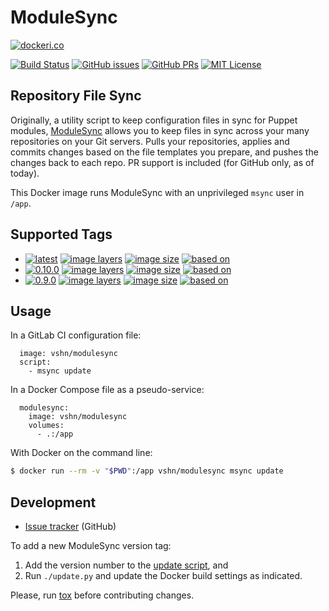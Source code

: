 ModuleSync
==========

[![dockeri.co](http://dockeri.co/image/vshn/modulesync)](https://hub.docker.com/r/vshn/modulesync/)

[![Build Status](https://img.shields.io/travis/vshn/docker-modulesync/master.svg)](https://travis-ci.org/vshn/docker-modulesync
) [![GitHub issues](https://img.shields.io/github/issues-raw/vshn/docker-modulesync.svg)](https://github.com/vshn/docker-modulesync/issues
) [![GitHub PRs](https://img.shields.io/github/issues-pr-raw/vshn/docker-modulesync.svg)](https://github.com/vshn/docker-modulesync/pulls
) [![MIT License](https://img.shields.io/github/license/vshn/docker-modulesync.svg)](https://github.com/vshn/docker-modulesync/blob/master/LICENSE)

Repository File Sync
--------------------

Originally, a utility script to keep configuration files in sync for Puppet modules,
[ModuleSync](https://github.com/voxpupuli/modulesync/) allows you to keep files in
sync across your many repositories on your Git servers. Pulls your repositories,
applies and commits changes based on the file templates you prepare, and pushes the
changes back to each repo. PR support is included (for GitHub only, as of today).

This Docker image runs ModuleSync with an unprivileged `msync` user in `/app`.

Supported Tags
--------------

- [![latest](
  https://img.shields.io/badge/latest-blue.svg?colorA=22313f&colorB=4a637b&logo=docker)](
  https://github.com/vshn/docker-modulesync/blob/master/Dockerfile) [![image layers](
  https://img.shields.io/microbadger/layers/vshn/modulesync/latest.svg)](
  https://microbadger.com/images/vshn/modulesync) [![image size](
  https://img.shields.io/microbadger/image-size/vshn/modulesync/latest.svg)](
  https://microbadger.com/images/vshn/modulesync) [![based on](
  https://img.shields.io/badge/Git-master-grey.svg?colorA=5a5b5c&colorB=9a9b9c&logo=github)](
  https://github.com/voxpupuli/modulesync)
- [![0.10.0](
  https://img.shields.io/badge/0.10.0-blue.svg?colorA=22313f&colorB=4a637b&logo=docker)](
  https://github.com/vshn/docker-modulesync/blob/master/0.10.0/Dockerfile) [![image layers](
  https://img.shields.io/microbadger/layers/vshn/modulesync/0.10.0.svg)](
  https://microbadger.com/images/vshn/modulesync) [![image size](
  https://img.shields.io/microbadger/image-size/vshn/modulesync/0.10.0.svg)](
  https://microbadger.com/images/vshn/modulesync) [![based on](
  https://img.shields.io/badge/Gem-0.10.0-red.svg?colorA=ff919f&colorB=9a9b9c&logo=ruby)](
  https://rubygems.org/gems/modulesync/versions/0.10.0)
- [![0.9.0](
  https://img.shields.io/badge/0.9.0-blue.svg?colorA=22313f&colorB=4a637b&logo=docker)](
  https://github.com/vshn/docker-modulesync/blob/master/0.9.0/Dockerfile) [![image layers](
  https://img.shields.io/microbadger/layers/vshn/modulesync/0.9.0.svg)](
  https://microbadger.com/images/vshn/modulesync) [![image size](
  https://img.shields.io/microbadger/image-size/vshn/modulesync/0.9.0.svg)](
  https://microbadger.com/images/vshn/modulesync) [![based on](
  https://img.shields.io/badge/Gem-0.9.0-red.svg?colorA=ff919f&colorB=9a9b9c&logo=ruby)](
  https://rubygems.org/gems/modulesync/versions/0.9.0)

Usage
-----

In a GitLab CI configuration file:

```
  image: vshn/modulesync
  script:
    - msync update
```

In a Docker Compose file as a pseudo-service:

```
  modulesync:
    image: vshn/modulesync
    volumes:
      - .:/app
```

With Docker on the command line:

```bash
$ docker run --rm -v "$PWD":/app vshn/modulesync msync update
```

Development
-----------

- [Issue tracker](https://github.com/vshn/docker-modulesync/) (GitHub)

To add a new ModuleSync version tag:

1. Add the version number to the [update script](
   https://github.com/vshn/docker-modulesync/blob/master/update.py#L7-L10), and
1. Run `./update.py` and update the Docker build settings as indicated.

Please, run [tox](https://tox.readthedocs.io/) before contributing changes.
